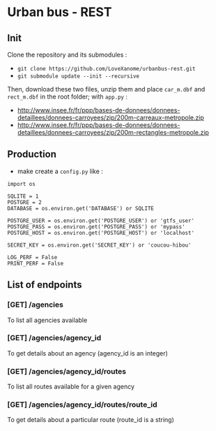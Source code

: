 # Urban bus - REST

## Init

Clone the repository and its submodules :
* `git clone https://github.com/LoveXanome/urbanbus-rest.git`
* `git submodule update --init --recursive`

Then, download these two files, unzip them and place `car_m.dbf` and `rect_m.dbf` in the root folder; with `app.py` :
* http://www.insee.fr/fr/ppp/bases-de-donnees/donnees-detaillees/donnees-carroyees/zip/200m-carreaux-metropole.zip
* http://www.insee.fr/fr/ppp/bases-de-donnees/donnees-detaillees/donnees-carroyees/zip/200m-rectangles-metropole.zip


## Production

* make create a `config.py` like :
```
import os

SQLITE = 1
POSTGRE = 2
DATABASE = os.environ.get('DATABASE') or SQLITE

POSTGRE_USER = os.environ.get('POSTGRE_USER') or 'gtfs_user'
POSTGRE_PASS = os.environ.get('POSTGRE_PASS') or 'mypass'
POSTGRE_HOST = os.environ.get('POSTGRE_HOST') or 'localhost'

SECRET_KEY = os.environ.get('SECRET_KEY') or 'coucou-hibou'

LOG_PERF = False
PRINT_PERF = False
```

## List of endpoints
### [GET] /agencies
To list all agencies available

### [GET] /agencies/agency_id
To get details about an agency (agency_id is an integer)

### [GET] /agencies/agency_id/routes
To list all routes available for a given agency

### [GET] /agencies/agency_id/routes/route_id
To get details about a particular route (route_id is a string)
